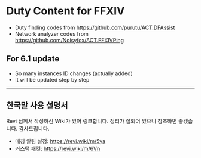 
# Duty Content for FFXIV

* Duty finding codes from https://github.com/purutu/ACT.DFAssist
* Network analyzer codes from https://github.com/Noisyfox/ACT.FFXIVPing

## For 6.1 update 
* So many instances ID changes (actually added)
* It will be updated step by step

---

## 한국말 사용 설명서
Revi 님께서 작성하신 Wiki가 있어 링크합니다. 정리가 잘되어 있으니 참조하면 좋겠습니다. 감사드립니다.
* 매칭 알림 설정: https://revi.wiki/m/5ya
* 커스텀 패킷: https://revi.wiki/m/6Vn
